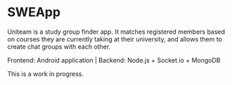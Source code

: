 # SWEApp

Uniteam is a study group finder app. It matches registered members based on courses they are currently taking at their university,
and allows them to create chat groups with each other. 

Frontend: Android application | 
Backend: Node.js + Socket.io + MongoDB

This is a work in progress.
